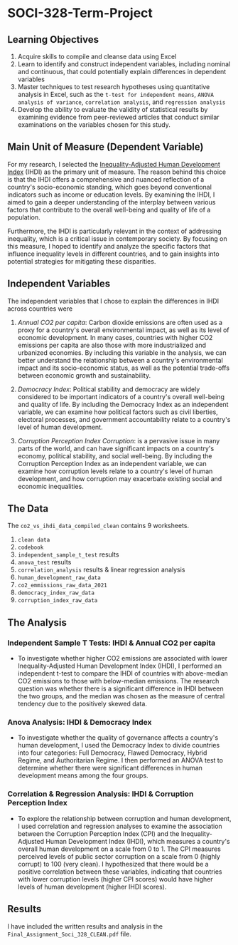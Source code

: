 # SOCI-328-Term-Project

## Learning Objectives
1. Acquire skills to compile and cleanse data using Excel
2. Learn to identify and construct independent variables, including nominal and continuous, that could potentially explain differences in dependent variables
3. Master techniques to test research hypotheses using quantitative analysis in Excel, such as the `t-test for independent means`, `ANOVA analysis of variance`, `correlation analysis`, and `regression analysis`
4. Develop the ability to evaluate the validity of statistical results by examining evidence from peer-reviewed articles that conduct similar examinations on the variables chosen for this study.


## Main Unit of Measure (Dependent Variable)

For my research, I selected the [Inequality-Adjusted Human Development Index](https://hdr.undp.org/inequality-adjusted-human-development-index#/indicies/IHDI) (IHDI) as the primary unit of measure. The reason behind this choice is that the IHDI offers a comprehensive and nuanced reflection of a country's socio-economic standing, which goes beyond conventional indicators such as income or education levels. By examining the IHDI, I aimed to gain a deeper understanding of the interplay between various factors that contribute to the overall well-being and quality of life of a population.

Furthermore, the IHDI is particularly relevant in the context of addressing inequality, which is a critical issue in contemporary society. By focusing on this measure, I hoped to identify and analyze the specific factors that influence inequality levels in different countries, and to gain insights into potential strategies for mitigating these disparities.

## Independent Variables

The independent variables that I chose to explain the differences in IHDI across countries were
1. *Annual CO2 per capita*:  Carbon dioxide emissions are often used as a proxy for a country's overall environmental impact, as well as its level of economic development. In many cases, countries with higher CO2 emissions per capita are also those with more industrialized and urbanized economies. By including this variable in the analysis, we can better understand the relationship between a country's environmental impact and its socio-economic status, as well as the potential trade-offs between economic growth and sustainability.

2. *Democracy Index*: Political stability and democracy are widely considered to be important indicators of a country's overall well-being and quality of life. By including the Democracy Index as an independent variable, we can examine how political factors such as civil liberties, electoral processes, and government accountability relate to a country's level of human development. 

3. *Corruption Perception Index Corruption*: is a pervasive issue in many parts of the world, and can have significant impacts on a country's economy, political stability, and social well-being. By including the Corruption Perception Index as an independent variable, we can examine how corruption levels relate to a country's level of human development, and how corruption may exacerbate existing social and economic inequalities.


## The Data

The `co2_vs_ihdi_data_compiled_clean` contains 9 worksheets. 
1. `clean data`
2. `codebook`
3. `independent_sample_t_test` results
4. `anova_test` results
5. `correlation_analysis` results & linear regression analysis
6. `human_development_raw_data`
7. `co2_emmissions_raw_data_2021`
8. `democracy_index_raw_data`
9. `corruption_index_raw_data`


## The Analysis 

### Independent Sample T Tests: IHDI & Annual CO2 per capita
- To investigate whether higher CO2 emissions are associated with lower Inequality-Adjusted Human Development Index (IHDI), I performed an independent t-test to compare the IHDI of countries with above-median CO2 emissions to those with below-median emissions. The research question was whether there is a significant difference in IHDI between the two groups, and the median was chosen as the measure of central tendency due to the positively skewed data.

### Anova Analysis: IHDI & Democracy Index
- To investigate whether the quality of governance affects a country's human development, I used the Democracy Index to divide countries into four categories: Full Democracy, Flawed Democracy, Hybrid Regime, and Authoritarian Regime. I then performed an ANOVA test to determine whether there were significant differences in human development means among the four groups.

### Correlation & Regression Analysis: IHDI & Corruption Perception Index
- To explore the relationship between corruption and human development, I used correlation and regression analyses to examine the association between the Corruption Perception Index (CPI) and the Inequality-Adjusted Human Development Index (IHDI), which measures a country's overall human development on a scale from 0 to 1. The CPI measures perceived levels of public sector corruption on a scale from 0 (highly corrupt) to 100 (very clean). I hypothesized that there would be a positive correlation between these variables, indicating that countries with lower corruption levels (higher CPI scores) would have higher levels of human development (higher IHDI scores).

## Results 

 I have included the written results and analysis in the `Final_Assignment_Soci_328_CLEAN.pdf` file.


